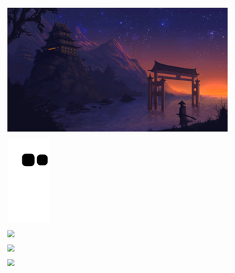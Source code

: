 ![bg](newBg.jpg)

![Snake animation](https://github.com/pavelglazunov/pavelglazunov/blob/output/github-contribution-grid-snake.svg)

![](https://github-profile-summary-cards.vercel.app/api/cards/profile-details?username=pavelglazunov&theme=moonlight)

![](https://github-profile-summary-cards.vercel.app/api/cards/most-commit-language?username=pavelglazunov&theme=moonlight)

[//]: # (![]&#40;https://github-profile-summary-cards.vercel.app/api/cards/repos-per-language?username=pavelglazunov&theme=moonlight&#41;)

![](https://github-profile-summary-cards.vercel.app/api/cards/stats?username=pavelglazunov&theme=moonlight)
